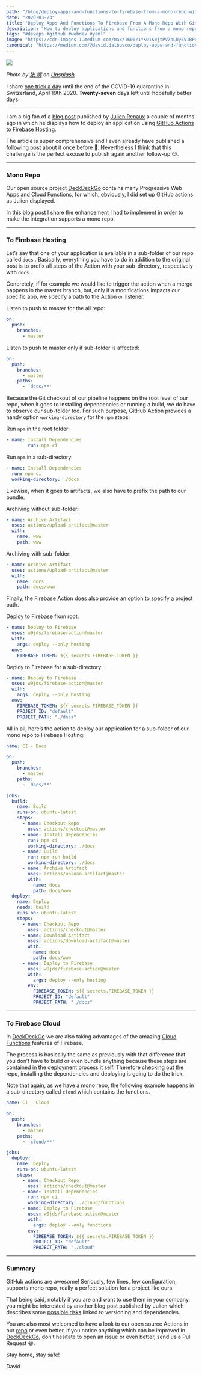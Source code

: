 ```yaml
---
path: "/blog/deploy-apps-and-functions-to-firebase-from-a-mono-repo-with-github-actions"
date: "2020-03-23"
title: "Deploy Apps And Functions To Firebase From A Mono Repo With GitHub Actions"
description: "How to deploy applications and functions from a mono repo with GitHub Actions to Firebase Hosting and Functions"
tags: "#devops #github #webdev #yaml"
image: "https://cdn-images-1.medium.com/max/1600/1*KwiK0jtPVZnLUyZV1BPdag.png"
canonical: "https://medium.com/@david.dalbusco/deploy-apps-and-functions-to-firebase-from-a-mono-repo-with-github-actions-371082ed7031"
---
```


![](https://cdn-images-1.medium.com/max/1600/1*-sJcIhzFM8ypB7ifPgYdow.png)

*Photo by [张 嘴](https://unsplash.com/@zhangzui?utm_source=unsplash&utm_medium=referral&utm_content=creditCopyText) on [Unsplash](https://unsplash.com/s/photos/free?utm_source=unsplash&utm_medium=referral&utm_content=creditCopyText)*

I share [one trick a day](https://daviddalbusco.com/blog/how-to-call-the-service-worker-from-the-web-app-context) until the end of the COVID-19 quarantine in Switzerland, April 19th 2020. **Twenty-seven** days left until hopefully better days.

*****

I am a big fan of a [blog post](https://julienrenaux.fr/2019/11/25/building-deploying-stenciljs-apps-firebase-hosting-github-actions/) published by [Julien Renaux](https://twitter.com/julienrenaux) a couple of months ago in which he displays how to deploy an application using [GitHub Actions](https://github.com/features/actions) to [Firebase Hosting](https://firebase.google.com/docs/hosting).

The article is super comprehensive and I even already have published a [following post](https://daviddalbusco.com/blog/how-to-keep-secret-your-font-awesome-pro-token-in-public-github-actions) about it once before 🤣. Nevertheless  I think that this challenge is the perfect excuse to publish again another follow-up 😉.

*****

### Mono Repo

Our open source project [DeckDeckGo](https://deckdeckgo.com) contains many Progressive Web Apps and Cloud Functions, for which, obviously, I did set up GitHub actions as Julien displayed.

In this blog post I share the enhancement I had to implement in order to make the integration supports  a mono repo.

*****

### To Firebase Hosting

Let’s say that one of your application is available in a sub-folder of our repo called `docs` . Basically, everything you have to do in addition to the original post is to prefix all steps of the Action with your sub-directory, respectively with `docs` .

Concretely, if for example we would like to trigger the action when a merge happens in the master branch, but, only if a modifications impacts our specific app, we specify a path to the Action `on` listener.

Listen to push to master for the all repo:

```yaml
on:
  push:
    branches:
      - master
```

Listen to push to master only if sub-folder is affected:

```yaml
on:
  push:
    branches:
      - master
    paths:
      - 'docs/**'
```

Because the Git checkout of our pipeline happens on the root level of our repo, when it goes to installing dependencies or running a build, we do have to observe our sub-folder too. For such purpose, GitHub Action provides a handy option `working-directory` for the `npm` steps.

Run `npm` in the root folder:

```yaml
- name: Install Dependencies
        run: npm ci
```

Run `npm` in a sub-directory:

```yaml
- name: Install Dependencies
  run: npm ci
  working-directory: ./docs
```

Likewise, when it goes to artifacts, we also have to prefix the path to our bundle.

Archiving without sub-folder:

```yaml
- name: Archive Artifact
  uses: actions/upload-artifact@master
  with:
    name: www
    path: www
```

Archiving with sub-folder:

```yaml
- name: Archive Artifact
  uses: actions/upload-artifact@master
  with:
    name: docs
    path: docs/www
```

Finally, the Firebase Action does also provide an option to specify a project path.

Deploy to Firebase from root:

```yaml
- name: Deploy to Firebase
  uses: w9jds/firebase-action@master
  with:
    args: deploy --only hosting
  env:
    FIREBASE_TOKEN: ${{ secrets.FIREBASE_TOKEN }}
```

Deploy to Firebase for a sub-directory:

```yaml
- name: Deploy to Firebase
  uses: w9jds/firebase-action@master
  with:
    args: deploy --only hosting
  env:
    FIREBASE_TOKEN: ${{ secrets.FIREBASE_TOKEN }}
    PROJECT_ID: "default"
    PROJECT_PATH: "./docs"
```

All in all, here’s the action to deploy our application for a sub-folder of our
mono repo to Firebase Hosting:

```yaml
name: CI - Docs

on:
  push:
    branches:
      - master
    paths:
      - 'docs/**'

jobs:
  build:
    name: Build
    runs-on: ubuntu-latest
    steps:
      - name: Checkout Repo
        uses: actions/checkout@master
      - name: Install Dependencies
        run: npm ci
        working-directory: ./docs
      - name: Build
        run: npm run build
        working-directory: ./docs
      - name: Archive Artifact
        uses: actions/upload-artifact@master
        with:
          name: docs
          path: docs/www
  deploy:
    name: Deploy
    needs: build
    runs-on: ubuntu-latest
    steps:
      - name: Checkout Repo
        uses: actions/checkout@master
      - name: Download Artifact
        uses: actions/download-artifact@master
        with:
          name: docs
          path: docs/www
      - name: Deploy to Firebase
        uses: w9jds/firebase-action@master
        with:
          args: deploy --only hosting
        env:
          FIREBASE_TOKEN: ${{ secrets.FIREBASE_TOKEN }}
          PROJECT_ID: "default"
          PROJECT_PATH: "./docs"
```

*****

### To Firebase Cloud

In [DeckDeckGo](https://deckdeckgo.com) we are also taking advantages of the amazing [Cloud Functions](https://firebase.google.com/docs/functions) features of Firebase.

The process is basically the same as previously with that difference that you don’t have to build or even bundle anything because these steps are contained in the deployment process it self. Therefore checking out the repo, installing the dependencies and deploying is going to do the trick.

Note that again, as we have a mono repo, the following example happens in a sub-directory called `cloud` which contains the functions.

```yaml
name: CI - Cloud

on:
  push:
    branches:
      - master
    paths:
      - 'cloud/**'

jobs:
  deploy:
    name: Deploy
    runs-on: ubuntu-latest
    steps:
      - name: Checkout Repo
        uses: actions/checkout@master
      - name: Install Dependencies
        run: npm ci
        working-directory: ./cloud/functions
      - name: Deploy to Firebase
        uses: w9jds/firebase-action@master
        with:
          args: deploy --only functions
        env:
          FIREBASE_TOKEN: ${{ secrets.FIREBASE_TOKEN }}
          PROJECT_ID: "default"
          PROJECT_PATH: "./cloud"
```

*****

### Summary

GitHub actions are awesome! Seriously, few lines, few configuration, supports mono repo, really a perfect solution for a project like ours.

That being said, notably if you are and want to use them in your company, you might be interested by another blog post published by Julien which describes some [possible risks](https://julienrenaux.fr/2019/12/20/github-actions-security-risk/) linked to versioning and dependencies.

You are also most welcomed to have a look to our open source Actions in our [repo](https://github.com/deckgo/deckdeckgo) or even better, if you notice anything which can be improved in [DeckDeckGo](https://deckdeckgo.com), don’t hesitate to open an issue or even better, send us a Pull Request 😃.

Stay home, stay safe!

David
